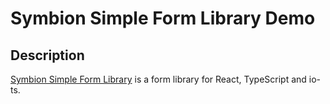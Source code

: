 Symbion Simple Form Library Demo
================================

Description
-----------
[Symbion Simple Form Library](https://github.com/szilu/simple-form) is a form library for React, TypeScript and io-ts.

